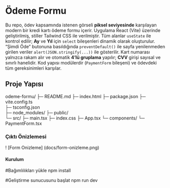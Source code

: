 # Ödeme Formu

Bu repo, ödev kapsamında istenen görseli **piksel seviyesinde** karşılayan modern bir kredi kartı ödeme formu içerir. Uygulama React (Vite) üzerinde geliştirilmiş, stiller Tailwind CSS ile verilmiştir. Tüm alanlar `useState` ile kontrol edilir; **Ay** ve **Yıl** için `select` bileşenleri dinamik olarak oluşturulur. “Şimdi Öde” butonuna basıldığında `preventDefault()` ile sayfa yenilenmeden girilen veriler `alert(JSON.stringify(...))` ile gösterilir. Kart numarası yalnızca rakam alır ve otomatik **4’lü gruplama** yapılır; **CVV** girişi sayısal ve sınırlı hanelidir. Kod yapısı modülerdir (`PaymentForm` bileşeni) ve ödevdeki tüm gereksinimleri karşılar.

## Proje Yapısı

odeme-formu/
├─ README.md
├─ index.html
├─ package.json
├─ vite.config.ts                 
├─ tsconfig.json                 
├─ node_modules/
├─ public/                       
└─ src/
   ├─ main.tsx
   ├─ index.css
   ├─ App.tsx
   └─ components/
      └─ PaymentForm.tsx

### Çıktı Önizlemesi
! [Form Onizleme] (docs/form-onizleme.png)

#### Kurulum

#Bağımlılıkları yükle
npm install

#Geliştirme sunucusunu başlat
npm run dev